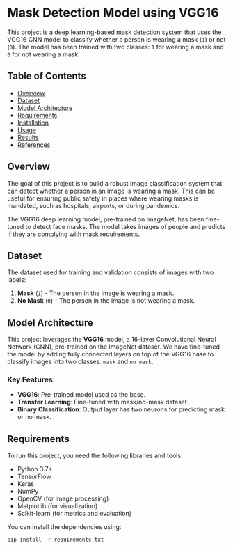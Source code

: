 # Mask Detection Model using VGG16

This project is a deep learning-based mask detection system that uses the VGG16 CNN model to classify whether a person is wearing a mask (`1`) or not (`0`). The model has been trained with two classes: `1` for wearing a mask and `0` for not wearing a mask.

## Table of Contents
- [Overview](#overview)
- [Dataset](#dataset)
- [Model Architecture](#model-architecture)
- [Requirements](#requirements)
- [Installation](#installation)
- [Usage](#usage)
- [Results](#results)
- [References](#references)

## Overview

The goal of this project is to build a robust image classification system that can detect whether a person in an image is wearing a mask. This can be useful for ensuring public safety in places where wearing masks is mandated, such as hospitals, airports, or during pandemics.

The VGG16 deep learning model, pre-trained on ImageNet, has been fine-tuned to detect face masks. The model takes images of people and predicts if they are complying with mask requirements.

## Dataset

The dataset used for training and validation consists of images with two labels:
1. **Mask** (`1`) - The person in the image is wearing a mask.
2. **No Mask** (`0`) - The person in the image is not wearing a mask.


## Model Architecture

This project leverages the **VGG16** model, a 16-layer Convolutional Neural Network (CNN), pre-trained on the ImageNet dataset. We have fine-tuned the model by adding fully connected layers on top of the VGG16 base to classify images into two classes: `mask` and `no mask`.

### Key Features:
- **VGG16**: Pre-trained model used as the base.
- **Transfer Learning**: Fine-tuned with mask/no-mask dataset.
- **Binary Classification**: Output layer has two neurons for predicting mask or no mask.

## Requirements

To run this project, you need the following libraries and tools:

- Python 3.7+
- TensorFlow
- Keras
- NumPy
- OpenCV (for image processing)
- Matplotlib (for visualization)
- Scikit-learn (for metrics and evaluation)

You can install the dependencies using:
```bash
pip install -r requirements.txt

